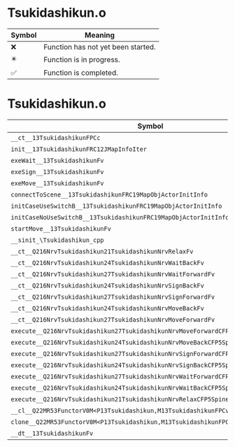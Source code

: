 # Tsukidashikun.o
| Symbol | Meaning 
| ------------- | ------------- 
| :x: | Function has not yet been started. 
| :eight_pointed_black_star: | Function is in progress. 
| :white_check_mark: | Function is completed. 


# Tsukidashikun.o
| Symbol | Decompiled? |
| ------------- | ------------- |
| `__ct__13TsukidashikunFPCc` | :x: |
| `init__13TsukidashikunFRC12JMapInfoIter` | :x: |
| `exeWait__13TsukidashikunFv` | :x: |
| `exeSign__13TsukidashikunFv` | :x: |
| `exeMove__13TsukidashikunFv` | :x: |
| `connectToScene__13TsukidashikunFRC19MapObjActorInitInfo` | :x: |
| `initCaseUseSwitchB__13TsukidashikunFRC19MapObjActorInitInfo` | :x: |
| `initCaseNoUseSwitchB__13TsukidashikunFRC19MapObjActorInitInfo` | :x: |
| `startMove__13TsukidashikunFv` | :x: |
| `__sinit_\Tsukidashikun_cpp` | :x: |
| `__ct__Q216NrvTsukidashikun21TsukidashikunNrvRelaxFv` | :x: |
| `__ct__Q216NrvTsukidashikun24TsukidashikunNrvWaitBackFv` | :x: |
| `__ct__Q216NrvTsukidashikun27TsukidashikunNrvWaitForwardFv` | :x: |
| `__ct__Q216NrvTsukidashikun24TsukidashikunNrvSignBackFv` | :x: |
| `__ct__Q216NrvTsukidashikun27TsukidashikunNrvSignForwardFv` | :x: |
| `__ct__Q216NrvTsukidashikun24TsukidashikunNrvMoveBackFv` | :x: |
| `__ct__Q216NrvTsukidashikun27TsukidashikunNrvMoveForwardFv` | :x: |
| `execute__Q216NrvTsukidashikun27TsukidashikunNrvMoveForwardCFP5Spine` | :x: |
| `execute__Q216NrvTsukidashikun24TsukidashikunNrvMoveBackCFP5Spine` | :x: |
| `execute__Q216NrvTsukidashikun27TsukidashikunNrvSignForwardCFP5Spine` | :x: |
| `execute__Q216NrvTsukidashikun24TsukidashikunNrvSignBackCFP5Spine` | :x: |
| `execute__Q216NrvTsukidashikun27TsukidashikunNrvWaitForwardCFP5Spine` | :x: |
| `execute__Q216NrvTsukidashikun24TsukidashikunNrvWaitBackCFP5Spine` | :x: |
| `execute__Q216NrvTsukidashikun21TsukidashikunNrvRelaxCFP5Spine` | :x: |
| `__cl__Q22MR53FunctorV0M<P13Tsukidashikun,M13TsukidashikunFPCvPv_v>CFv` | :x: |
| `clone__Q22MR53FunctorV0M<P13Tsukidashikun,M13TsukidashikunFPCvPv_v>CFP7JKRHeap` | :x: |
| `__dt__13TsukidashikunFv` | :x: |
